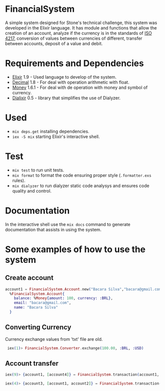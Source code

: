 # FinancialSystem

A simple system designed for Stone's technical challenge, this system was developed in the Elixir language. It has module and functions that allow the creation of an account, analyze if the currency is in the standards of [ISO 4217](https://en.wikipedia.org/wiki/ISO_4217), conversion of values ​​between currencies of different, transfer between accounts, deposit of a value and debit.

# Requirements and Dependencies

* [Elixir](https://elixir-lang.org/) 1.9 - Used language to develop of the system.
* [Decimal](https://hexdocs.pm/decimal/readme.html) 1.8 - For deal with operation arithmetic with float.
* [Money](https://hexdocs.pm/money/Money.html) 1.6.1 - For deal with de operation with money and symbol of currency.
* [Dialixir](https://github.com/jeremyjh/dialyxir) 0.5 - library that simplifies the use of Dialyzer.

# Used

* `mix deps.get` installing dependencies.
* `iex -S mix` starting Elixir's interactive shell.

# Test

* `mix test` to run unit tests.
* `mix format` to format the code ensuring proper style (`.formatter.exs` rules).
* `mix dialyzer` to run dialyzer static code analysys and ensures code quality and control.

# Documentation

  In the interactive shell use the `mix docs` command to generate documentation that assists in using the system.

# Some examples of how to use the system

## Create account

```elixir
account1 = FinancialSystem.Account.new("Bacara Silva","bacara@gmail.com", 100, :BRL)
  %FinancialSystem.Account{
    balance: %Money{amount: 100, currency: :BRL},
    email: "bacara@gmail.com",
    name: "Bacara Silva"
  }
```

## Converting Currency

  Currency exchange values ​​from 'txt' file are old.

```elixir
 iex(1)> FinancialSystem.Converter.exchange(100.00, :BRL, :USD)
```

## Account transfer

```elixir
iex(9)> {account1, [account4]} = FinancialSystem.transaction(account1, [account4], 10_00)

iex(4)> {account3, [account1, account2]} = FinancialSystem.transaction(account3, [account1, account2], 1000_00)
```